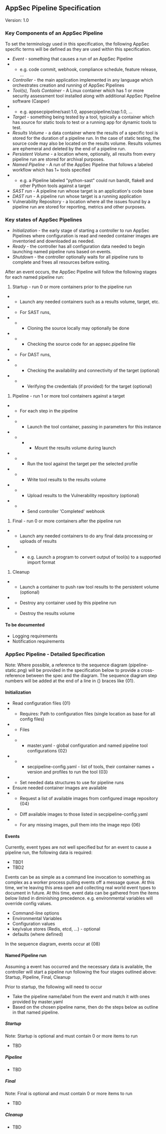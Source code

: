 ## AppSec Pipeline Specification

Version: 1.0

### Key Components of an AppSec Pipeline

To set the terminology used in this specification, the following AppSec specific terms will be defined as they are used within this specification.

* _Event_ - something that causes a run of an AppSec Pipeline
* * e.g. code commit, webhook, compliance schedule, feature release, ...
* _Controller_ - the main application implemented in any language which orchestrates creation and running of AppSec Pipelines
* _Tool(s), Tools Container_ - A Linux container which has 1 or more security assessment tool installed along with additional AppSec Pipeline software (Casper)
* * e.g. appsecpipeline/sast:1.0, appsecpipeline/zap:1.0, ...
* _Target_ - something being tested by a tool, typically a container which has source for static tools to test or a running app for dynamic tools to test.
* _Results Volume_ - a data container where the results of a specific tool is stored for the duration of a pipeline run.  In the case of static testing, the source code may also be located on the results volume. Results volumes are ephemeral and deleted by the end of a pipeline run.
* _Persistent Volume_ - a location where, optionally, all results from every pipeline run are stored for archival purposes.
* _Named Pipeline_ - A run of the AppSec Pipeline that follows a labeled workflow which has 1+ tools specified 
* * e.g. a Pipeline labeled "python-sast" could run bandit, flake8 and other Python tools against a target
* _SAST run_ - A pipeline run whose target is an application's code base
* _DAST run_ - A pipeline run whose target is a running application
* Vulnerability Repository - a location where all the issues found by a pipeline run are stored for reporting, metrics and other purposes.

### Key states of AppSec Pipelines

* _Initialization_ - the early stage of starting a controller to run AppSec Pipelines where configuration is read and needed container images are inventoried and downloaded as needed.
* _Ready_ - the controller has all configuration data needed to begin launching named pipeline runs based on events.
* _Shutdown_ - the controller optionally waits for all pipeline runs to complete and frees all resources before exiting.

After an event occurs, the AppSec Pipeline will follow the following stages for each named pipeline run:

1. Startup - run 0 or more containers prior to the pipeline run
* * Launch any needed containers such as a results volume, target, etc.
* * For SAST runs, 
* * * Cloning the source locally may optionally be done
* * * Checking the source code for an appsec.pipeline file 
* * For DAST runs,
* * * Checking the availability and connectivity of the target (optional)
* * * Verifying the credentials (if provided) for the target (optional)
1. Pipeline - run 1 or more tool containers against a target
* * For each step in the pipeline
* * * Launch the tool container, passing in parameters for this instance
* * * * Mount the results volume during launch
* * * Run the tool against the target per the selected profile
* * * Write tool results to the results volume
* * * Upload results to the Vulnerability repository (optional)
* * * Send controller 'Completed' webhook 
1. Final - run 0 or more containers after the pipeline run
* * Launch any needed containers to do any final data processing or uploads of results
* * * e.g. Launch a program to convert output of tool(s) to a supported import format
1. Cleanup
* * Launch a container to push raw tool results to the persistent volume (optional)
* * Destroy any container used by this pipeline run
* * Destroy the results volume

#### To be documented

* Logging requirements
* Notification requirements

### AppSec Pipeline - Detailed Specification 

Note: Where possible, a reference to the sequence diagram (pipeline-static.png) will be provided in the specification below to provide a cross-reference between the spec and the diagram.  The sequence diagram step numbers will be added at the end of a line in {} braces like {01}.

#### Initialization

* Read configuration files {01}
* * Requires: Path to configuration files (single location as base for all config files)
* * Files
* * * master.yaml - global configuration and named pipeline tool configurations {02}
* * * secpipeline-config.yaml - list of tools, their container names + version and profiles to run the tool {03}
* * Set needed data structures to use for pipeline runs
* Ensure needed container images are available
* * Request a list of available images from configured image repository {04}
* * Diff available images to those listed in secpipeline-config.yaml
* * For any missing images, pull them into the image repo {06}

#### Events

Currently, event types are not well specified but for an event to cause a pipeline run, the following data is required:

* TBD1
* TBD2

Events can be as simple as a command line invocation to something as complex as a worker process pulling events off a message queue.  At this time, we're leaving this area open and collecting real world event types to document in future.  At this time, event data can be gathered from the items below listed in diminishing precedence. e.g. environmental variables will override config values.

* Command-line options
* Environmental Variables
* Configuration values
* key/value stores (Redis, etcd, ...) - optional
* defaults (where defined)

In the sequence diagram, events occur at {08}

#### Named Pipeline run

Assuming a event has occurred and the necessary data is available, the controller will start a pipeline run following the four stages outlined above: Startup, Pipeline, Final, Cleanup

Prior to startup, the following will need to occur

* Take the pipeline name/label from the event and match it with ones provided by master.yaml
* Based on the chosen pipeline name, then do the steps below as outline in that named pipeline.

##### Startup

Note: Startup is optional and must contain 0 or more items to run

* TBD

##### Pipeline

* TBD

##### Final

Note: Final is optional and must contain 0 or more items to run

* TBD

##### Cleanup

* TBD
